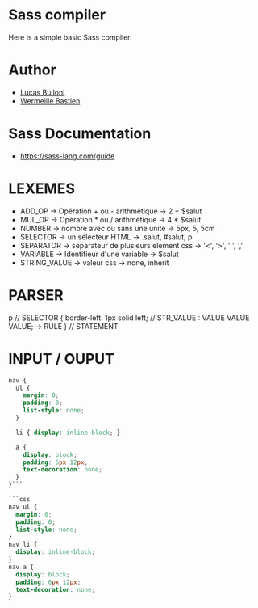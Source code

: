 # Sass compiler

Here is a simple basic Sass compiler.

# Author
- [Lucas Bulloni](https://github.com/bull0n)
- [Wermeille Bastien](https://github.com/Ph0tonic/)

# Sass Documentation

- https://sass-lang.com/guide


# LEXEMES

- ADD_OP -> Opération + ou - arithmétique -> 2 + $salut
- MUL_OP -> Opération * ou / arithmétique -> 4 \* $salut
- NUMBER -> nombre avec ou sans une unité -> 5px, 5, 5cm
- SELECTOR -> un sélecteur HTML -> .salut, #salut, p
- SEPARATOR -> separateur de plusieurs element css -> '<', '>', ' ', ','
- VARIABLE -> Identifieur d'une variable -> $salut
- STRING_VALUE -> valeur css -> none, inherit


# PARSER

p // SELECTOR
{
  border-left: 1px solid left; // STR_VALUE : VALUE VALUE VALUE; -> RULE
} // STATEMENT

# INPUT / OUPUT
```scss
nav {
  ul {
    margin: 0;
    padding: 0;
    list-style: none;
  }

  li { display: inline-block; }

  a {
    display: block;
    padding: 6px 12px;
    text-decoration: none;
  }
}```

```css
nav ul {
  margin: 0;
  padding: 0;
  list-style: none;
}
nav li {
  display: inline-block;
}
nav a {
  display: block;
  padding: 6px 12px;
  text-decoration: none;
}
```
